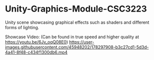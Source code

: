 # Unity-Graphics-Module-CSC3223
Unity scene showcasing graphical effects such as shaders and different forms of lighting.

Showcase Video: (Can be found in true speed and higher quality at https://youtu.be/6Jv_oqQ08E0)
https://user-images.githubusercontent.com/45948202/178297908-b3c27cd1-5d3d-4a41-8f48-c434f1300db6.mp4

